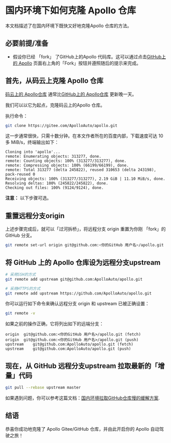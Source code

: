 # 国内环境下如何克隆 Apollo 仓库

本文档描述了在国内环境下既快又好地克隆Apollo 仓库的方法。

## 必要前提/准备

- 假设你已经 「fork」 了GitHub上的Apollo 代码库。这可以通过点击[GitHub上的 Apollo](https://github.com/ApolloAuto/apollo.git) 页面右上角的「Fork」按钮并遵照随后的提示来完成。

##  首先，从码云上克隆 Apollo 仓库

[码云上的 Apollo仓库](https://gitee.com/ApolloAuto/apollo.git) 通常比[GitHub上的 Apollo仓库](https://github.com/ApolloAuto/apollo.git) 更新晚一天。

我们可以以它为起点，克隆码云上的Apollo 仓库。

执行命令：

```bash
git clone https://gitee.com/ApolloAuto/apollo.git
```

这一步通常很快，只需十数分钟。在本文作者所在的百度内部，下载速度可达 10 多 MiB/s，终端输出如下：

```text
Cloning into 'apollo'...
remote: Enumerating objects: 313277, done.
remote: Counting objects: 100% (313277/313277), done.
remote: Compressing objects: 100% (66199/66199), done.
remote: Total 313277 (delta 245822), reused 310653 (delta 243198), pack-reused 0
Receiving objects: 100% (313277/313277), 2.19 GiB | 11.10 MiB/s, done.
Resolving deltas: 100% (245822/245822), done.
Checking out files: 100% (9124/9124), done.
```

**注意：** 以下步骤可选。

##  重置远程分支origin

上述步骤完成后，就可以「过河拆桥」，将远程分支 origin 重置为你刚 「fork」的GitHub 分支。

```bash
git remote set-url origin git@github.com:<你的GitHub 用户名>/apollo.git
```

## 将 GitHub 上的 Apollo 仓库设为远程分支upstream

```bash
# 采用SSH的方式
git remote add upstream git@github.com:ApolloAuto/apollo.git

# 采用HTTPS的方式
git remote add upstream https://github.com/ApolloAuto/apollo.git
```

你可以运行如下命令来确认远程分支 origin 和 upstream 已被正确设置：

```bash
git remote -v
```

如果之前的操作正确，它将列出如下的远端分支：

```text
origin	git@github.com:<你的GitHub 用户名>/apollo.git (fetch)
origin	git@github.com:<你的GitHub 用户名>/apollo.git (push)
upstream	git@github.com:ApolloAuto/apollo.git (fetch)
upstream	git@github.com:ApolloAuto/apollo.git (push)
```

## 现在，从 GitHub 远程分支upstream 拉取最新的「增量」代码
 
```bash
git pull --rebase upstream master
```

如果遇到问题，你可以参考这篇文档：[国内环境拉取GitHub仓库慢的缓解方案](./how_to_solve_slow_pull_from_cn.md).

## 结语

恭喜你成功地克隆了 Apollo Gitee/GitHub 仓库，并由此开启你的 Apollo 自动驾驶之旅！

